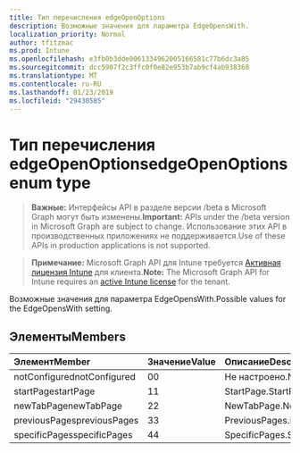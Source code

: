 ```yaml
---
title: Тип перечисления edgeOpenOptions
description: Возможные значения для параметра EdgeOpensWith.
localization_priority: Normal
author: tfitzmac
ms.prod: Intune
ms.openlocfilehash: e3fb0b3dde0061334962005166581c77b6dc3a85
ms.sourcegitcommit: dcc5907f2c3ffc0f0e82e953b7ab9cf4ab938360
ms.translationtype: MT
ms.contentlocale: ru-RU
ms.lasthandoff: 01/23/2019
ms.locfileid: "29430585"
---
```

# <a name="edgeopenoptions-enum-type"></a><span data-ttu-id="015e9-103">Тип перечисления edgeOpenOptions</span><span class="sxs-lookup"><span data-stu-id="015e9-103">edgeOpenOptions enum type</span></span>

> <span data-ttu-id="015e9-104">**Важные:** Интерфейсы API в разделе версии /beta в Microsoft Graph могут быть изменены.</span><span class="sxs-lookup"><span data-stu-id="015e9-104">**Important:** APIs under the /beta version in Microsoft Graph are subject to change.</span></span> <span data-ttu-id="015e9-105">Использование этих API в производственных приложениях не поддерживается.</span><span class="sxs-lookup"><span data-stu-id="015e9-105">Use of these APIs in production applications is not supported.</span></span>

> <span data-ttu-id="015e9-106">**Примечание:** Microsoft Graph API для Intune требуется [Активная лицензия Intune](https://go.microsoft.com/fwlink/?linkid=839381) для клиента.</span><span class="sxs-lookup"><span data-stu-id="015e9-106">**Note:** The Microsoft Graph API for Intune requires an [active Intune license](https://go.microsoft.com/fwlink/?linkid=839381) for the tenant.</span></span>

<span data-ttu-id="015e9-107">Возможные значения для параметра EdgeOpensWith.</span><span class="sxs-lookup"><span data-stu-id="015e9-107">Possible values for the EdgeOpensWith setting.</span></span>

## <a name="members"></a><span data-ttu-id="015e9-108">Элементы</span><span class="sxs-lookup"><span data-stu-id="015e9-108">Members</span></span>
|<span data-ttu-id="015e9-109">Элемент</span><span class="sxs-lookup"><span data-stu-id="015e9-109">Member</span></span>|<span data-ttu-id="015e9-110">Значение</span><span class="sxs-lookup"><span data-stu-id="015e9-110">Value</span></span>|<span data-ttu-id="015e9-111">Описание</span><span class="sxs-lookup"><span data-stu-id="015e9-111">Description</span></span>|
|:---|:---|:---|
|<span data-ttu-id="015e9-112">notConfigured</span><span class="sxs-lookup"><span data-stu-id="015e9-112">notConfigured</span></span>|<span data-ttu-id="015e9-113">0</span><span class="sxs-lookup"><span data-stu-id="015e9-113">0</span></span>|<span data-ttu-id="015e9-114">Не настроено.</span><span class="sxs-lookup"><span data-stu-id="015e9-114">Not configured.</span></span>|
|<span data-ttu-id="015e9-115">startPage</span><span class="sxs-lookup"><span data-stu-id="015e9-115">startPage</span></span>|<span data-ttu-id="015e9-116">1</span><span class="sxs-lookup"><span data-stu-id="015e9-116">1</span></span>|<span data-ttu-id="015e9-117">StartPage.</span><span class="sxs-lookup"><span data-stu-id="015e9-117">StartPage.</span></span>|
|<span data-ttu-id="015e9-118">newTabPage</span><span class="sxs-lookup"><span data-stu-id="015e9-118">newTabPage</span></span>|<span data-ttu-id="015e9-119">2</span><span class="sxs-lookup"><span data-stu-id="015e9-119">2</span></span>|<span data-ttu-id="015e9-120">NewTabPage.</span><span class="sxs-lookup"><span data-stu-id="015e9-120">NewTabPage.</span></span>|
|<span data-ttu-id="015e9-121">previousPages</span><span class="sxs-lookup"><span data-stu-id="015e9-121">previousPages</span></span>|<span data-ttu-id="015e9-122">3</span><span class="sxs-lookup"><span data-stu-id="015e9-122">3</span></span>|<span data-ttu-id="015e9-123">PreviousPages.</span><span class="sxs-lookup"><span data-stu-id="015e9-123">PreviousPages.</span></span>|
|<span data-ttu-id="015e9-124">specificPages</span><span class="sxs-lookup"><span data-stu-id="015e9-124">specificPages</span></span>|<span data-ttu-id="015e9-125">4</span><span class="sxs-lookup"><span data-stu-id="015e9-125">4</span></span>|<span data-ttu-id="015e9-126">SpecificPages.</span><span class="sxs-lookup"><span data-stu-id="015e9-126">SpecificPages.</span></span>|




